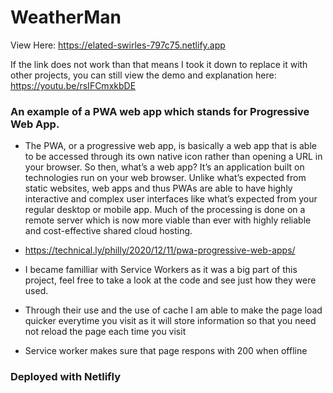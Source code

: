 # WeatherMan

View Here: https://elated-swirles-797c75.netlify.app 

If the link does not work than that means I took it down to replace it with other projects, you can still view the demo and explanation here: https://youtu.be/rsIFCmxkbDE

### An example of a PWA web app which stands for Progressive Web App.
- The PWA, or a progressive web app, is basically a web app that is able to be accessed through its own native icon rather than opening a URL in your browser. So then, what’s a web app? It’s an application built on technologies run on your web browser. Unlike what’s expected from static websites, web apps and thus PWAs are able to have highly interactive and complex user interfaces like what’s expected from your regular desktop or mobile app. Much of the processing is done on a remote server which is now more viable than ever with highly reliable and cost-effective shared cloud hosting. 
- https://technical.ly/philly/2020/12/11/pwa-progressive-web-apps/

- I became familliar with Service Workers as it was a big part of this project, feel free to take a look at the code and see just how they were used.
- Through their use and the use of cache I am able to make the page load quicker everytime you visit as it will store information so that you need not reload the page each time you visit
- Service worker makes sure that page respons with 200 when offline

### Deployed with Netlifly
